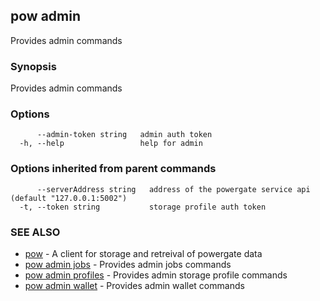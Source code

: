 ## pow admin

Provides admin commands

### Synopsis

Provides admin commands

### Options

```
      --admin-token string   admin auth token
  -h, --help                 help for admin
```

### Options inherited from parent commands

```
      --serverAddress string   address of the powergate service api (default "127.0.0.1:5002")
  -t, --token string           storage profile auth token
```

### SEE ALSO

* [pow](pow.md)	 - A client for storage and retreival of powergate data
* [pow admin jobs](pow_admin_jobs.md)	 - Provides admin jobs commands
* [pow admin profiles](pow_admin_profiles.md)	 - Provides admin storage profile commands
* [pow admin wallet](pow_admin_wallet.md)	 - Provides admin wallet commands

